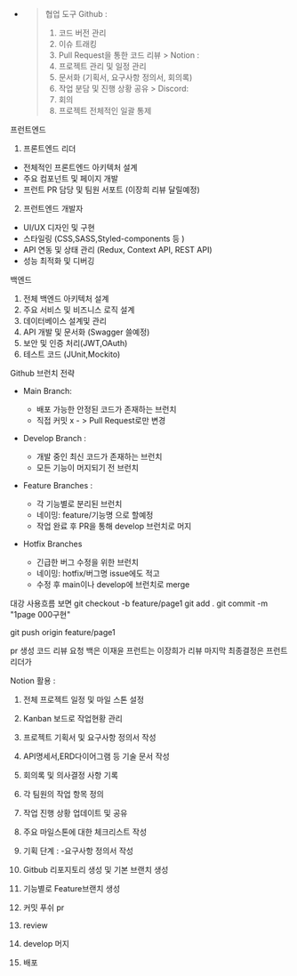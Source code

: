 - > 협업 도구
  > Github :
  > 1. 코드 버전 관리
  > 2. 이슈 트래킹
  > 3. Pull Request을 통한 코드 리뷰
       > Notion :
  > 1. 프로젝트 관리 및 일정 관리
  > 2. 문서화 (기획서, 요구사항 정의서, 회의록)
  > 3. 작업 분담 및 진행 상황 공유
       > Discord:
  > 1. 회의
  > 2. 프로젝트 전체적인 일괄 통제


프런트엔드
1. 프론트엔드 리더
- 전체적인 프론트엔드 아키텍처 설계
- 주요 컴포넌트 및 페이지 개발
- 프런트 PR 담당 및 팀원 서포트 (이장희 리뷰 달릴예정)

2. 프런트엔드 개발자
- UI/UX 디자인 및 구현
- 스타일링 (CSS,SASS,Styled-components 등 )
- API 연동 및 상태 관리 (Redux, Context API, REST API)
- 성능 최적화 및 디버깅

백엔드
1. 전체 백엔드 아키텍처 설계
2. 주요 서비스 및 비즈니스 로직 설계
3. 데이터베이스 설계및 관리
4. API 개발 및 문서화 (Swagger 쓸예정)
5. 보안 및 인증 처리(JWT,OAuth)
6. 테스트 코드 (JUnit,Mockito)


Github 브런치 전략
- Main Branch:
    - 배포 가능한 안정된 코드가 존재하는 브런치
    - 직접 커밋 x - > Pull Request로만 변경

- Develop Branch :
    - 개발 중인 최신 코드가 존재하는 브런치
    - 모든 기능이 머지되기 전 브런치

- Feature Branches :
    - 각 기능별로 분리된 브런치
    - 네이밍: feature/기능명 으로 할예정
    - 작업 완료 후 PR을 통해 develop 브런치로 머지

- Hotfix Branches
    - 긴급한 버그 수정을 위한 브런치
    - 네이밍: hotfix/버그명 issue에도 적고
    - 수정 후 main이나  develop에 브런치로 merge

대강 사용흐름 보면
git checkout -b feature/page1
git add .
git commit -m "1page 000구현"

git push origin feature/page1

pr 생성
코드 리뷰 요청 백은 이재윤 프런트는 이장희가 리뷰
마지막 최종결정은 프런트 리더가

Notion 활용 :

1. 전체 프로젝트 일정 및 마일 스톤 설정
2. Kanban 보드로 작업현황 관리
3. 프로젝트 기획서 및 요구사항 정의서 작성
4. API명세서,ERD다이어그램 등 기술 문서 작성
5. 회의록 및 의사결정 사항 기록
6. 각 팀원의 작업 항목 정의
7. 작업 진행 상황 업데이트 및 공유
8. 주요 마일스톤에 대한 체크리스트 작성

1. 기획 단계 :
   -요구사항 정의서 작성
2. Gitbub 리포지토리 생성 및 기본 브랜치 생성
3. 기능별로 Feature브랜치 생성
4. 커밋 푸쉬 pr
5. review
6. develop 머지
7. 배포 


